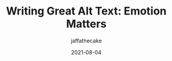 ---
author: jaffathecake
date: 2021-08-04
eleventyExcludeFromCollections: true
tags:
  - accessibility
  - user-experience
target_url: https://jakearchibald.com/2021/great-alt-text/
title: "Writing Great Alt Text: Emotion Matters"
---